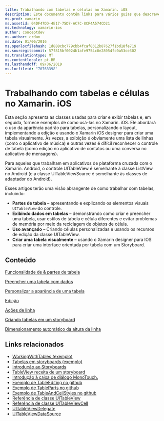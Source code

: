 ```yaml
---
title: Trabalhando com tabelas e células no Xamarin. iOS
description: Este documento contém links para vários guias que descrevem como exibir dados com o controle UITableView em um aplicativo Xamarin. iOS.
ms.prod: xamarin
ms.assetid: 04DF47DD-4E17-75D7-AC7C-8CF4A574CD21
ms.technology: xamarin-ios
author: conceptdev
ms.author: crdun
ms.date: 01/06/2016
ms.openlocfilehash: 1d888cbc779cbb4fcaf8312b87627f1bd18fe719
ms.sourcegitcommit: 57f815bf0024b1afe9754c0e28054fc0a53ce302
ms.translationtype: MT
ms.contentlocale: pt-BR
ms.lasthandoff: 09/06/2019
ms.locfileid: "70768398"
---
```

# <a name="working-with-tables-and-cells-in-xamarinios"></a>Trabalhando com tabelas e células no Xamarin. iOS

Esta seção apresenta as classes usadas para criar e exibir tabelas e, em seguida, fornece exemplos de como usá-las no Xamarin. iOS. Ele abordará o uso da aparência padrão para tabelas, personalizando o layout, implementando a edição e usando o Xamarin iOS designer para criar uma tabela visualmente. Às vezes, a exibição é obviamente uma lista de linhas (como o aplicativo de música) e outras vezes é difícil reconhecer o controle de tabela (como edição no aplicativo de contatos ou uma conversa no aplicativo de mensagens).

Para aqueles que trabalham em aplicativos de plataforma cruzada com o Xamarin. Android, o controle UITableView é semelhante à classe ListView no Android (e a classe UITableViewSource é semelhante às classes de adaptador do Android).

Esses artigos terão uma visão abrangente de como trabalhar com tabelas, incluindo:

- **Partes de tabela** – apresentando e explicando os elementos visuais `UITableView` do controle. 
- **Exibindo dados em tabelas** – demonstrando como criar e preencher uma tabela, usar estilos de tabela e célula diferentes e evitar problemas de memória por meio da reciclagem de objetos de célula. 
- **Uso avançado** – Criando células personalizadas e usando os recursos de edição da classe UITableView. 
- **Criar uma tabela visualmente** – usando o Xamarin designer para IOS para criar uma interface orientada por tabela com um Storyboard. 

## <a name="contents"></a>Conteúdo

 [Funcionalidade de &amp; partes de tabela](~/ios/user-interface/controls/tables/table-parts-and-functionality.md)

 [Preencher uma tabela com dados](~/ios/user-interface/controls/tables/populating-a-table-with-data.md)

 [Personalizar a aparência de uma tabela](~/ios/user-interface/controls/tables/customizing-table-appearance.md)

 [Edição](~/ios/user-interface/controls/tables/editing.md)

 [Ações de linha](~/ios/user-interface/controls/tables/row-action.md)

 [Criando tabelas em um storyboard](~/ios/user-interface/controls/tables/creating-tables-in-a-storyboard.md)

 [Dimensionamento automático da altura da linha](~/ios/user-interface/controls/tables/autosizing-row-height.md)

## <a name="related-links"></a>Links relacionados

- [WorkingWithTables (exemplo)](https://docs.microsoft.com/samples/xamarin/ios-samples/workingwithtables)
- [Tabelas em storyboards (exemplo)](https://docs.microsoft.com/samples/xamarin/ios-samples/storyboardtable)
- [Introdução ao Storyboards](~/ios/user-interface/storyboards/index.md)
- [TableView receita de um storyboard](https://github.com/xamarin/recipes/tree/master/Recipes/ios/general/storyboard/storyboard_a_tableview)
- [Introdução à caixa de diálogo MonoTouch.](~/ios/user-interface/monotouch.dialog/index.md)
- [Exemplo de TableEditing no github](https://github.com/xamarin/monotouch-samples/tree/master/TableEditing)
- [Exemplo de TableParts no github](https://github.com/xamarin/monotouch-samples/tree/master/TableParts)
- [Exemplo de TableAndCellStyles no github](https://github.com/xamarin/mobile-samples/tree/master/TablesLists)
- [Referência de classe UITableView](https://developer.apple.com/library/ios/documentation/UIKit/Reference/UITableView_Class/)
- [Referência de classe UITableViewCell](https://developer.apple.com/library/ios/documentation/UIKit/Reference/UITableViewCell_Class/)
- [UITableViewDelegate](https://developer.apple.com/library/ios/documentation/UIKit/Reference/UITableViewDelegate_Protocol/)
- [UITableViewDataSource](https://developer.apple.com/library/ios/documentation/UIKit/Reference/UITableViewDataSource_Protocol/)
